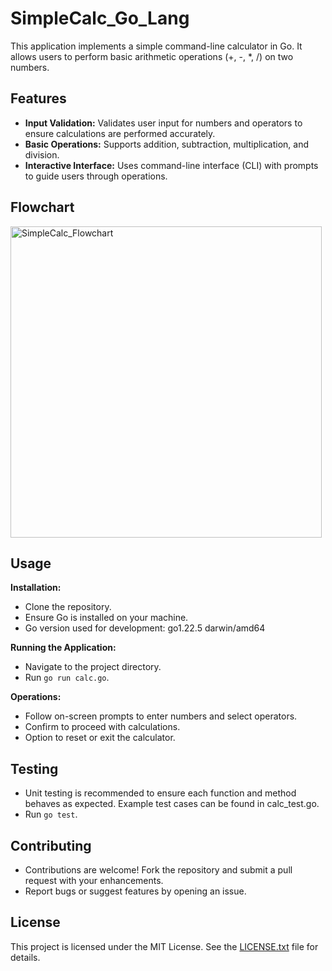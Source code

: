 # SimpleCalc_Go_Lang
This application implements a simple command-line calculator in Go. It allows users to perform basic arithmetic operations (+, -, *, /) on two numbers.

## Features
* **Input Validation:** Validates user input for numbers and operators to ensure calculations are performed accurately.
* **Basic Operations:** Supports addition, subtraction, multiplication, and division.
* **Interactive Interface:** Uses command-line interface (CLI) with prompts to guide users through operations.

## Flowchart
<img width="498" alt="SimpleCalc_Flowchart" src="https://github.com/user-attachments/assets/2b824211-0feb-49a6-830c-7fd8379ac1e6">

## Usage
**Installation:**
* Clone the repository.
* Ensure Go is installed on your machine.
* Go version used for development: go1.22.5 darwin/amd64

**Running the Application:** 
* Navigate to the project directory.
* Run `go run calc.go`.

**Operations:**
* Follow on-screen prompts to enter numbers and select operators.
* Confirm to proceed with calculations.
* Option to reset or exit the calculator.

## Testing
* Unit testing is recommended to ensure each function and method behaves as expected. Example test cases can be found in calc_test.go.
* Run `go test`.

## Contributing
* Contributions are welcome! Fork the repository and submit a pull request with your enhancements.
* Report bugs or suggest features by opening an issue.

## License
This project is licensed under the MIT License. See the [LICENSE.txt](LICENSE.txt) file for details.